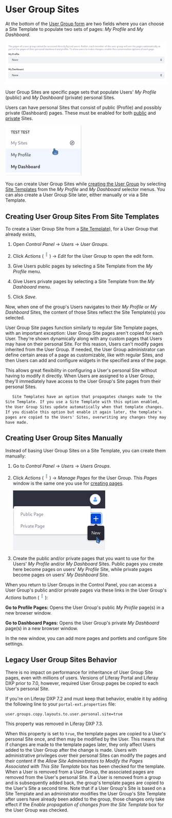 # User Group Sites

<!-- The main struggle I have with this article is I have no idea what the value proposition is for this functionality - what is the problem or use case this solves for? -->

At the bottom of the [User Group form](./creating-and-managing-user-groups.md) are two fields where you can choose a Site Template to populate two sets of pages: _My Profile_ and _My Dashboard_.

![You can create User Group Sites while creating the User Group.](./user-group-sites/images/01.png)

User Group Sites are specific page sets that populate Users' _My Profile_ (public) and _My Dashboard_ (private) personal Sites.

Users can have personal Sites that consist of public (Profile) and possibly private (Dashboard) pages. These must be enabled for both [public](https://docs.liferay.com/dxp/portal/7.3-latest/propertiesdoc/portal.properties.html#Default%20User%20Public%20Layouts) and [private](https://docs.liferay.com/dxp/portal/7.3-latest/propertiesdoc/portal.properties.html#Default%20User%20Private%20Layouts) Sites.

<!-- The first part of this paragraph feels redundant to information presented a couple paragraphs prior.
A *User Group Site* isn't really a Site: it's a set of pages that gets added to either the public (profile) or private (dashboard) Sites of Users. A mixed approach can also be used, where both private and public pages are added for the User Group Site. If Users belong to multiple User Groups, all the pages from those User Group Sites are made part of their personal Sites.
-->

![Users' Sites are available in the User Personal Menu.](./user-group-sites/images/02.png)

You can create User Group Sites while [creating the User Group](./creating-and-managing-user-groups.md) by selecting [Site Templates](../../site-building/building-sites/building-sites-with-site-templates.md) from the _My Profile_ and _My Dashboard_ selector menus. You can also create a User Group Site later, either manually or via a Site Template.

## Creating User Group Sites From Site Templates

To create a User Group Site from a [Site Template](../../site-building/building-sites/building-sites-with-site-templates.md)), for a User Group that already exists,

1. Open _Control Panel_ &rarr; _Users_ &rarr; _User Groups_.

1. Click _Actions_ (![Actions](../../images/icon-actions.png)) &rarr; _Edit_ for the User Group to open the edit form.

1. Give Users public pages by selecting a Site Template from the _My Profile_ menu.

1. Give Users private pages by selecting a Site Template from the _My Dashboard_ menu.

1. Click _Save_.

Now, when one of the group's Users navigates to their _My Profile_ or _My Dashboard_ Sites, the content of those Sites reflect the Site Template(s) you selected.

User Group Site pages function similarly to regular Site Template pages, with an important exception: User Group Site pages aren't copied for each User. They're shown dynamically along with any custom pages that Users may have on their personal Site. For this reason, Users can't modify pages inherited from the User Group. If needed, the User Group administrator can define certain areas of a page as customizable, like with regular Sites, and then Users can add and configure widgets in the specified area of the page.

This allows great flexibility in configuring a User's personal Site without having to modify it directly. When Users are assigned to a User Group, they'll immediately have access to the User Group's Site pages from their personal Sites.

```note::
   Site Templates have an option that propagates changes made to the Site Template. If you use a Site Template with this option enabled, the User Group Sites update automatically when that template changes. If you disable this option but enable it again later, the template's pages are copied to the Users' Sites, overwriting any changes they may have made.
```

## Creating User Group Sites Manually

Instead of basing User Group Sites on a Site Template, you can create them manually:

1. Go to _Control Panel_ &rarr; _Users_ &rarr; _Users Groups_.

1. Click _Actions_ (![Actions](../../images/icon-actions.png)) &rarr; _Manage Pages_ for the User Group. This _Pages_ window is the same one you use for [creating pages](../../site-building/creating-pages/understanding-pages/understanding-pages.md).

    ![The controls for adding User Group Sites manually are the same as for creating pages.](./user-group-sites/images/03.png)

1. Create the public and/or private pages that you want to use for the Users' _My Profile_ and/or _My Dashboard_ Sites. Public pages you create here become pages on users' _My Profile_ Site, while private pages become pages on users' _My Dashboard_ Site.

When you return to User Groups in the Control Panel, you can access a User Group's public and/or private pages via these links in the User Group's _Actions_ button (![Actions](../../images/icon-actions.png)):

**Go to Profile Pages:** Opens the User Group's public _My Profile_ page(s) in a new browser window.

**Go to Dashboard Pages:** Opens the User Group's private _My Dashboard_ page(s) in a new browser window.

In the new window, you can add more pages and portlets and configure Site settings.

## Legacy User Group Sites Behavior

There is no impact on performance for inheritance of User Group Site pages, even with millions of users. Versions of Liferay Portal and Liferay DXP prior to 7.0, however, required User Group pages be copied to each User's personal Site.

If you're on Liferay DXP 7.2 and must keep that behavior, enable it by adding the following line to your `portal-ext.properties` file:

```
user.groups.copy.layouts.to.user.personal.site=true
```

This property was removed in Liferay DXP 7.3.

When this property is set to `true`, the template pages are copied to a User's personal Site once, and then may be modified by the User. This means that if changes are made to the template pages later, they only affect Users added to the User Group after the change is made. Users with administrative privileges over their personal Sites can modify the pages and their content if the _Allow Site Administrators to Modify the Pages Associated with This Site Template_ box has been checked for the template. When a User is removed from a User Group, the associated pages are removed from the User's personal Site. If a User is removed from a group and is subsequently added back, the group's template pages are copied to the User's Site a second time. Note that if a User Group's Site is based on a Site Template and an administrator modifies the User Group's Site Template after users have already been added to the group, those changes only take effect if the _Enable propagation of changes from the Site Template_ box for the User Group was checked.
